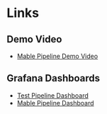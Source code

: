 # Links

## Demo Video

- [Mable Pipeline Demo Video](https://youtu.be/99aCKrG9aNw)

## Grafana Dashboards

- [Test Pipeline Dashboard](https://snapshots.raintank.io/dashboard/snapshot/moYYxN7b3IOi3j1aKV68dkLFeqGkUXtG)
- [Mable Pipeline Dashboard](https://snapshots.raintank.io/dashboard/snapshot/9zOVRxIxOOQFOqSiEpYmoWuUxJEIBkjq)
